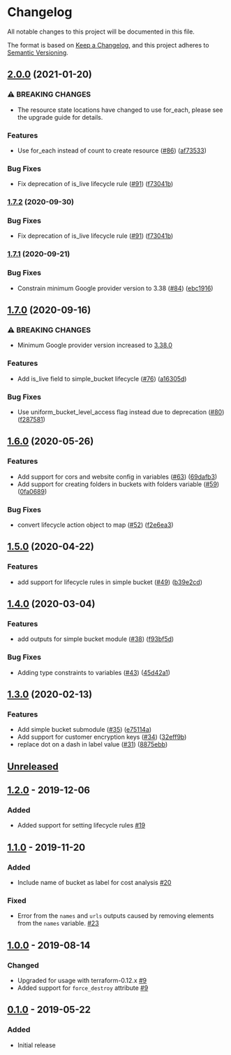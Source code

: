 # Changelog

All notable changes to this project will be documented in this file.

The format is based on
[Keep a Changelog](https://keepachangelog.com/en/1.0.0/),
and this project adheres to
[Semantic Versioning](https://semver.org/spec/v2.0.0.html).

## [2.0.0](https://www.github.com/terraform-google-modules/terraform-google-cloud-storage/compare/v1.7.1...v2.0.0) (2021-01-20)


### ⚠ BREAKING CHANGES

* The resource state locations have changed to use for_each, please see the upgrade guide for details.

### Features

* Use for_each instead of count to create resource ([#86](https://www.github.com/terraform-google-modules/terraform-google-cloud-storage/issues/86)) ([af73533](https://www.github.com/terraform-google-modules/terraform-google-cloud-storage/commit/af735332c091c6fe5de082562c8d59f979421611))


### Bug Fixes

* Fix deprecation of is_live lifecycle rule ([#91](https://www.github.com/terraform-google-modules/terraform-google-cloud-storage/issues/91)) ([f73041b](https://www.github.com/terraform-google-modules/terraform-google-cloud-storage/commit/f73041b904d8f5c7020efb84737d54869e394738))

### [1.7.2](https://www.github.com/terraform-google-modules/terraform-google-cloud-storage/compare/v1.7.1...v1.7.2) (2020-09-30)

### Bug Fixes

* Fix deprecation of is_live lifecycle rule ([#91](https://www.github.com/terraform-google-modules/terraform-google-cloud-storage/issues/91)) ([f73041b](https://www.github.com/terraform-google-modules/terraform-google-cloud-storage/commit/f73041b904d8f5c7020efb84737d54869e394738))

### [1.7.1](https://www.github.com/terraform-google-modules/terraform-google-cloud-storage/compare/v1.7.0...v1.7.1) (2020-09-21)


### Bug Fixes

* Constrain minimum Google provider version to 3.38 ([#84](https://www.github.com/terraform-google-modules/terraform-google-cloud-storage/issues/84)) ([ebc1916](https://www.github.com/terraform-google-modules/terraform-google-cloud-storage/commit/ebc19161e2b9c24ef41c2c5898b2d65eae81ee1e))

## [1.7.0](https://www.github.com/terraform-google-modules/terraform-google-cloud-storage/compare/v1.6.0...v1.7.0) (2020-09-16)

### ⚠ BREAKING CHANGES

* Minimum Google provider version increased to [3.38.0](https://github.com/hashicorp/terraform-provider-google/blob/master/CHANGELOG.md#3380-september-08-2020)


### Features

* Add is_live field to simple_bucket lifecycle ([#76](https://www.github.com/terraform-google-modules/terraform-google-cloud-storage/issues/76)) ([a16305d](https://www.github.com/terraform-google-modules/terraform-google-cloud-storage/commit/a16305dfad12ef06881a73a6c2a33fe7fe569bfb))


### Bug Fixes

* Use uniform_bucket_level_access flag instead due to deprecation ([#80](https://www.github.com/terraform-google-modules/terraform-google-cloud-storage/issues/80)) ([f287581](https://www.github.com/terraform-google-modules/terraform-google-cloud-storage/commit/f287581701bdcb0af996a26a8b922788cf686f57))



## [1.6.0](https://www.github.com/terraform-google-modules/terraform-google-cloud-storage/compare/v1.5.0...v1.6.0) (2020-05-26)


### Features

* Add support for cors and website config in variables ([#63](https://www.github.com/terraform-google-modules/terraform-google-cloud-storage/issues/63)) ([69dafb3](https://www.github.com/terraform-google-modules/terraform-google-cloud-storage/commit/69dafb3b3c532013919f4da416fa72aa009621a3))
* Add support for creating folders in buckets with folders variable ([#59](https://www.github.com/terraform-google-modules/terraform-google-cloud-storage/issues/59)) ([0fa0689](https://www.github.com/terraform-google-modules/terraform-google-cloud-storage/commit/0fa068980e4d01b66f5f0f2d923f6fae730b1151))


### Bug Fixes

* convert lifecycle action object to map ([#52](https://www.github.com/terraform-google-modules/terraform-google-cloud-storage/issues/52)) ([f2e6ea3](https://www.github.com/terraform-google-modules/terraform-google-cloud-storage/commit/f2e6ea3e1954c8311ff326d7c512756db1dd5ae9))

## [1.5.0](https://www.github.com/terraform-google-modules/terraform-google-cloud-storage/compare/v1.4.0...v1.5.0) (2020-04-22)


### Features

* add support for lifecycle rules in simple bucket ([#49](https://www.github.com/terraform-google-modules/terraform-google-cloud-storage/issues/49)) ([b39e2cd](https://www.github.com/terraform-google-modules/terraform-google-cloud-storage/commit/b39e2cdf0848b59d00dd7fe65c917a5bf4a1176a))

## [1.4.0](https://www.github.com/terraform-google-modules/terraform-google-cloud-storage/compare/v1.3.0...v1.4.0) (2020-03-04)


### Features

* add outputs for simple bucket module ([#38](https://www.github.com/terraform-google-modules/terraform-google-cloud-storage/issues/38)) ([f93bf5d](https://www.github.com/terraform-google-modules/terraform-google-cloud-storage/commit/f93bf5d88842018f8421be61af5a0f4afd947487))


### Bug Fixes

* Adding type constraints to variables ([#43](https://www.github.com/terraform-google-modules/terraform-google-cloud-storage/issues/43)) ([45d42a1](https://www.github.com/terraform-google-modules/terraform-google-cloud-storage/commit/45d42a1d7f73f8c4ad77d1455de77ce88ab0e8ad))

## [1.3.0](https://www.github.com/terraform-google-modules/terraform-google-cloud-storage/compare/v1.2.0...v1.3.0) (2020-02-13)


### Features

* Add simple bucket submodule ([#35](https://www.github.com/terraform-google-modules/terraform-google-cloud-storage/issues/35)) ([e75114a](https://www.github.com/terraform-google-modules/terraform-google-cloud-storage/commit/e75114a5770d8aab65764d4c04a36c52bde4f073))
* Add support for customer encryption keys ([#34](https://www.github.com/terraform-google-modules/terraform-google-cloud-storage/issues/34)) ([32eff9b](https://www.github.com/terraform-google-modules/terraform-google-cloud-storage/commit/32eff9b9330e6c9bb683cfd75d0baf9d9798b7eb))
* replace dot on a dash in label value ([#31](https://www.github.com/terraform-google-modules/terraform-google-cloud-storage/issues/31)) ([8875ebb](https://www.github.com/terraform-google-modules/terraform-google-cloud-storage/commit/8875ebbc645e1a6196c61a9f4d0cfaf3fa0f6569))

## [Unreleased]

## [1.2.0] - 2019-12-06

### Added

- Added support for setting lifecycle rules [#19](https://github.com/terraform-google-modules/terraform-google-cloud-storage/pull/19)

## [1.1.0] - 2019-11-20

### Added

- Include name of bucket as label for cost analysis [#20]

### Fixed

- Error from the `names` and `urls` outputs caused by removing elements from the `names` variable. [#23]

## [1.0.0] - 2019-08-14

### Changed

- Upgraded for usage with terraform-0.12.x [#9]
- Added support for `force_destroy` attribute [#9]

## [0.1.0] - 2019-05-22

### Added

- Initial release

[Unreleased]: https://github.com/terraform-google-modules/terraform-google-cloud-storage/compare/v1.2.0...HEAD
[1.2.0]: https://github.com/terraform-google-modules/terraform-google-cloud-storage/compare/v1.1.0...v1.2.0
[1.1.0]: https://github.com/terraform-google-modules/terraform-google-cloud-storage/compare/v1.0.0...v1.1.0
[1.0.0]: https://github.com/terraform-google-modules/terraform-google-cloud-storage/compare/v0.1.0...v1.0.0
[0.1.0]: https://github.com/terraform-google-modules/terraform-google-cloud-storage/releases/tag/v0.1.0

[#23]: https://github.com/terraform-google-modules/terraform-google-cloud-storage/pull/23
[#20]: https://github.com/terraform-google-modules/terraform-google-cloud-storage/pull/20
[#9]: https://github.com/terraform-google-modules/terraform-google-cloud-storage/pull/9
